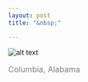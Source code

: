 ```yaml
---
layout: post
title: "&nbsp;"

---
```

![alt text](https://jonkalev.s3.us-west-2.amazonaws.com/20230215_columbiacabin2.jpg)
<p style="color: grey; font-size: 16px;">Columbia, Alabama</p>


